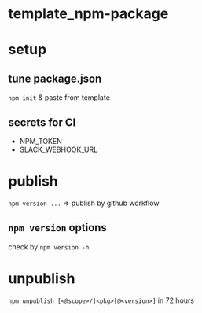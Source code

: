 # template_npm-package
 
# setup
## tune package.json
`npm init` & paste from template

## secrets for CI
- NPM_TOKEN
- SLACK_WEBHOOK_URL

# publish
`npm version ...` => publish by github workflow

## `npm version` options
check by `npm version -h`

# unpublish
`npm unpublish [<@scope>/]<pkg>[@<version>]` in 72 hours
